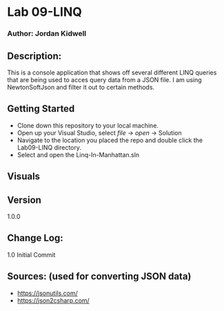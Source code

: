 # Lab 09-LINQ

### Author: Jordan Kidwell

## Description: 
This is a console application that shows off several different LINQ queries that are being used to acces query data from a JSON file. I am using NewtonSoftJson and filter it out to certain methods.

## Getting Started
- Clone down this repository to your local machine. 
- Open up your Visual Studio, select *file* -> *open* -> Solution
- Navigate to the location you placed the repo and double click the Lab09-LINQ directory.
- Select and open the Linq-In-Manhattan.sln

## Visuals

## Version
1.0.0

## Change Log:
1.0 Initial Commit 

## Sources: (used for converting JSON data)
- https://jsonutils.com/
- https://json2csharp.com/